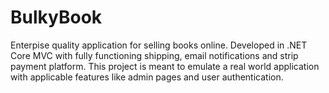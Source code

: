 # BulkyBook

Enterpise quality application for selling books online. Developed in .NET Core MVC with fully functioning shipping, email notifications and strip payment platform. This project is meant to emulate a real world application with applicable features like admin pages and user authentication.
